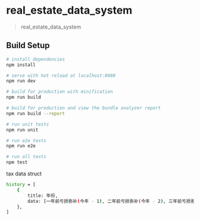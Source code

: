 # real_estate_data_system

> real_estate_data_system

## Build Setup

``` bash
# install dependencies
npm install

# serve with hot reload at localhost:8080
npm run dev

# build for production with minification
npm run build

# build for production and view the bundle analyzer report
npm run build --report

# run unit tests
npm run unit

# run e2e tests
npm run e2e

# run all tests
npm test
```
tax data struct

``` bash
history = [
    {
        title: 年份,
        data: [一年前亏损弥补(今年 - 1), 二年前亏损弥补(今年 - 2), 三年前亏损弥补, 四年前亏损弥补, 五年前亏损弥补, 亏损弥补总额, 应税利润, 有效弥补年份]
    },
]
```
